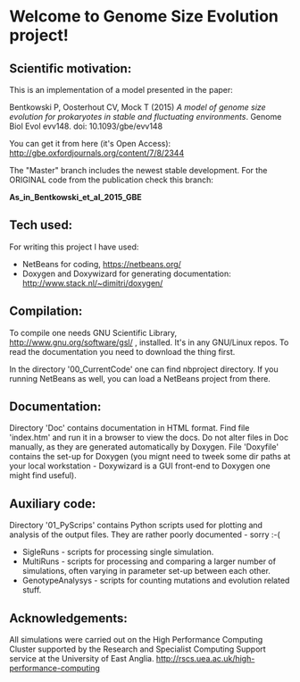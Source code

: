Welcome to Genome Size Evolution project!
==============

Scientific motivation:
-------------------

This is an implementation of a model presented in the paper:

Bentkowski P, Oosterhout CV, Mock T (2015) *A model of genome size
evolution for prokaryotes in stable and fluctuating environments*.
Genome Biol Evol evv148. doi: 10.1093/gbe/evv148

You can get it from here (it's Open Access):
  http://gbe.oxfordjournals.org/content/7/8/2344

The "Master" branch includes the newest stable development. For the
ORIGINAL code from the publication check this branch:

   **As_in_Bentkowski_et_al_2015_GBE**

 Tech used:
-------------------

For writing this project I have used:
* NetBeans for coding, https://netbeans.org/
* Doxygen and Doxywizard for generating documentation:
      http://www.stack.nl/~dimitri/doxygen/

Compilation:
----------

To compile one needs GNU Scientific Library, http://www.gnu.org/software/gsl/ ,
installed. It's in any GNU/Linux repos. To read the documentation you need to
download the thing first.

In the directory '00_CurrentCode' one can find nbproject directory. If you running
NetBeans as well, you can load a NetBeans project from there.

Documentation:
-------------

Directory 'Doc' contains documentation in HTML format. Find file 'index.htm' and
run it in a browser to view the docs. Do not alter files in Doc manually, as they
are generated automatically by Doxygen. File 'Doxyfile' contains the set-up for
Doxygen (you mignt need to tweek some dir paths at your local workstation -
Doxywizard is a GUI front-end to Doxygen one might find useful).

Auxiliary code:
-----------

Directory '01_PyScrips' contains Python scripts used for plotting and analysis
of the output files. They are rather poorly documented - sorry :-(
* SigleRuns - scripts for processing single simulation.
* MultiRuns - scripts for processing and comparing a larger number of simulations,
often varying in parameter set-up between each other.
* GenotypeAnalysys - scripts for counting mutations and evolution related stuff.

Acknowledgements:
--------------

All simulations were carried out on the High Performance Computing Cluster supported
by the Research and Specialist Computing Support service at the University of East Anglia.
  http://rscs.uea.ac.uk/high-performance-computing
